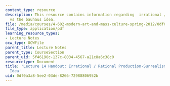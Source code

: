 ```yaml
---
content_type: resource
description: This resource contains information regarding  irrational / rational production-surrealism
  vs the bauhaus idea.
file: /media/courses/4-602-modern-art-and-mass-culture-spring-2012/0df0a3a85ee203de826672988806952b_MIT4_602S12_lec14.pdf
file_type: application/pdf
learning_resource_types:
- Lecture Notes
ocw_type: OCWFile
parent_title: Lecture Notes
parent_type: CourseSection
parent_uid: 5f46190c-137c-8034-4567-a21c8a6c38c0
resourcetype: Document
title: 'Lecture 14 Handout: Irrational / Rational Production-Surrealism vs the Bauhaus
  Idea'
uid: 0df0a3a8-5ee2-03de-8266-72988806952b
---
```

